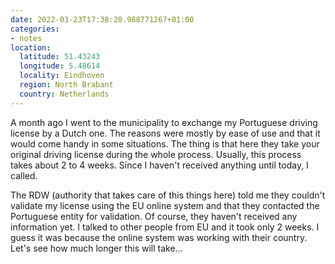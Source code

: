 ```yaml
---
date: 2022-03-23T17:38:20.988771267+01:00
categories:
- notes
location:
  latitude: 51.43243
  longitude: 5.48614
  locality: Eindhoven
  region: North Brabant
  country: Netherlands
---
```


A month ago I went to the municipality to exchange my Portuguese driving license by a Dutch one. The reasons were mostly by ease of use and that it would come handy in some situations. The thing is that here they take your original driving license during the whole process. Usually, this process takes about 2 to 4 weeks. Since I haven't received anything until today, I called.

The RDW (authority that takes care of this things here) told me they couldn't validate my license using the EU online system and that they contacted the Portuguese entity for validation. Of course, they haven't received any information yet. I talked to other people from EU and it took only 2 weeks. I guess it was because the online system was working with their country. Let's see how much longer this will take...
